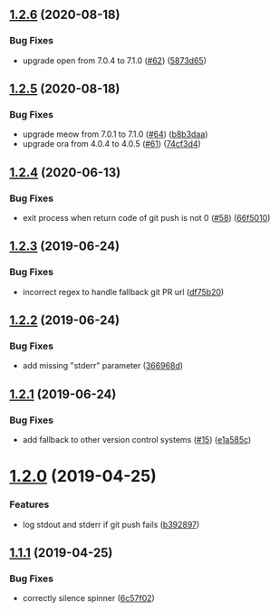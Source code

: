 ## [1.2.6](https://github.com/tobiasbueschel/git-push-pr/compare/v1.2.5...v1.2.6) (2020-08-18)


### Bug Fixes

* upgrade open from 7.0.4 to 7.1.0 ([#62](https://github.com/tobiasbueschel/git-push-pr/issues/62)) ([5873d65](https://github.com/tobiasbueschel/git-push-pr/commit/5873d6561319d942d0cf8f8ce94999144c7d7707))

## [1.2.5](https://github.com/tobiasbueschel/git-push-pr/compare/v1.2.4...v1.2.5) (2020-08-18)


### Bug Fixes

* upgrade meow from 7.0.1 to 7.1.0 ([#64](https://github.com/tobiasbueschel/git-push-pr/issues/64)) ([b8b3daa](https://github.com/tobiasbueschel/git-push-pr/commit/b8b3daa90b4d763d5a3b26008b1a89b947d6a85a))
* upgrade ora from 4.0.4 to 4.0.5 ([#61](https://github.com/tobiasbueschel/git-push-pr/issues/61)) ([74cf3d4](https://github.com/tobiasbueschel/git-push-pr/commit/74cf3d45a119ad9e172d0525176e771746753c80))

## [1.2.4](https://github.com/tobiasbueschel/git-push-pr/compare/v1.2.3...v1.2.4) (2020-06-13)


### Bug Fixes

* exit process when return code of git push is not 0 ([#58](https://github.com/tobiasbueschel/git-push-pr/issues/58)) ([66f5010](https://github.com/tobiasbueschel/git-push-pr/commit/66f5010e219417aa0726b864f66f085b019c2f9c))

## [1.2.3](https://github.com/tobiasbueschel/git-push-pr/compare/v1.2.2...v1.2.3) (2019-06-24)


### Bug Fixes

* incorrect regex to handle fallback git PR url ([df75b20](https://github.com/tobiasbueschel/git-push-pr/commit/df75b20))

## [1.2.2](https://github.com/tobiasbueschel/git-push-pr/compare/v1.2.1...v1.2.2) (2019-06-24)


### Bug Fixes

* add missing "stderr" parameter ([366968d](https://github.com/tobiasbueschel/git-push-pr/commit/366968d))

## [1.2.1](https://github.com/tobiasbueschel/git-push-pr/compare/v1.2.0...v1.2.1) (2019-06-24)


### Bug Fixes

* add fallback to other version control systems ([#15](https://github.com/tobiasbueschel/git-push-pr/issues/15)) ([e1a585c](https://github.com/tobiasbueschel/git-push-pr/commit/e1a585c))

# [1.2.0](https://github.com/tobiasbueschel/git-push-pr/compare/v1.1.1...v1.2.0) (2019-04-25)


### Features

* log stdout and stderr if git push fails ([b392897](https://github.com/tobiasbueschel/git-push-pr/commit/b392897))

## [1.1.1](https://github.com/tobiasbueschel/git-push-pr/compare/v1.1.0...v1.1.1) (2019-04-25)


### Bug Fixes

* correctly silence spinner ([6c57f02](https://github.com/tobiasbueschel/git-push-pr/commit/6c57f02))
